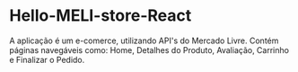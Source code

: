 # Hello-MELI-store-React
A aplicação é um e-comerce, utilizando API's do Mercado Livre. Contém páginas navegáveis como: Home, Detalhes do Produto, Avaliação, Carrinho e Finalizar o Pedido.
